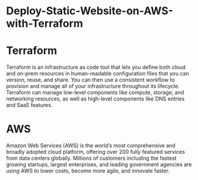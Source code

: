 # Deploy-Static-Website-on-AWS-with-Terraform

# Terraform

Terraform is an infrastructure as code tool that lets you define both cloud and on-prem resources in human-readable configuration files that you can version, reuse, and share. You can then use a consistent workflow to provision and manage all of your infrastructure throughout its lifecycle. Terraform can manage low-level components like compute, storage, and networking resources, as well as high-level components like DNS entries and SaaS features.

# AWS

Amazon Web Services (AWS) is the world’s most comprehensive and broadly adopted cloud platform, offering over 200 fully featured services from data centers globally. Millions of customers including the fastest growing startups, largest enterprises, and leading government agencies are using AWS to lower costs, become more agile, and innovate faster.
